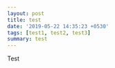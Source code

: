 ```yaml
---
layout: post
title: test
date: '2019-05-22 14:35:23 +0530'
tags: [test1, test2, test3]
summary: test
---
```

Test